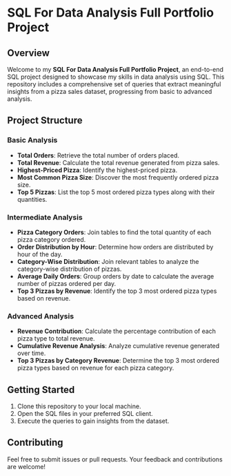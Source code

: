 # SQL For Data Analysis Full Portfolio Project

## Overview

Welcome to my **SQL For Data Analysis Full Portfolio Project**, an end-to-end SQL project designed to showcase my skills in data analysis using SQL. This repository includes a comprehensive set of queries that extract meaningful insights from a pizza sales dataset, progressing from basic to advanced analysis.

## Project Structure

### Basic Analysis

- **Total Orders**: Retrieve the total number of orders placed.
- **Total Revenue**: Calculate the total revenue generated from pizza sales.
- **Highest-Priced Pizza**: Identify the highest-priced pizza.
- **Most Common Pizza Size**: Discover the most frequently ordered pizza size.
- **Top 5 Pizzas**: List the top 5 most ordered pizza types along with their quantities.

### Intermediate Analysis

- **Pizza Category Orders**: Join tables to find the total quantity of each pizza category ordered.
- **Order Distribution by Hour**: Determine how orders are distributed by hour of the day.
- **Category-Wise Distribution**: Join relevant tables to analyze the category-wise distribution of pizzas.
- **Average Daily Orders**: Group orders by date to calculate the average number of pizzas ordered per day.
- **Top 3 Pizzas by Revenue**: Identify the top 3 most ordered pizza types based on revenue.

### Advanced Analysis

- **Revenue Contribution**: Calculate the percentage contribution of each pizza type to total revenue.
- **Cumulative Revenue Analysis**: Analyze cumulative revenue generated over time.
- **Top 3 Pizzas by Category Revenue**: Determine the top 3 most ordered pizza types based on revenue for each pizza category.

## Getting Started

1. Clone this repository to your local machine.
2. Open the SQL files in your preferred SQL client.
3. Execute the queries to gain insights from the dataset.

## Contributing

Feel free to submit issues or pull requests. Your feedback and contributions are welcome!

